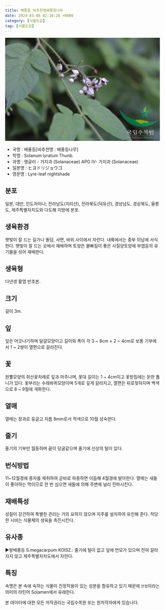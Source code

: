 ```yaml
---
title: 배풍등_비추천명배풍등나무
date: 2024-03-08 02:18:28 +0800
category: [식물도감]
tag: [식물도감]
---
```




![배풍등[비추천명 : 배풍등나무]](/assets/img/fileUpload/plants/basic/Solanaceae/Solanum/7877/1_th2.JPG)
- 국명 : 배풍등[비추천명 : 배풍등나무]
- 학명 : Solanum lyratum Thunb.
- 과명 : 앵글러 - 가지과 (Solanaceae) APG Ⅳ- 가지과 (Solanaceae)
- 일본명 : ヒヨドリジョウゴ
- 영문명 : Lyre-leaf nightshade


## 분포
일본, 대만, 인도차이나; 전라남도(지리산), 전라북도(덕유산), 경상남도, 경상북도, 울릉도, 제주특별자치도와 다도해 지방에 분포.
## 생육환경
햇빛이 잘 드는 길가나 돌담, 사면, 바위 사이에서 자란다. 내륙에서는 중부 이남에 서식한다. 햇빛이 잘 드는 곳에서 재배하며 토양은 물빠짐이 좋은 사질양토양에 부엽등의 유기물을 섞어 재배한다.
## 생육형
다년생 활엽 반초본. 
## 크기
길이 3m.
## 잎
잎은 어긋나기하며 달걀모양이고 길이와 폭이 각 3 ~ 8cm × 2 ~ 4cm로 보통 기부에서 1 ~ 2쌍이 열편으로 갈라진다.
## 꽃
원뿔모양의 취산꽃차례로 잎과 마주나며, 꽃대 길이는 1 ~ 4cm이고 꽃받침에는 둔한 톱니가 있다.  꽃부리는 수레바퀴모양이며 5개로 깊게 갈라지고, 열편은 뒤로젖혀지며 백색으로 8 ~ 9월에 개화한다.
## 열매
열매는 장과로 둥글고 지름 8mm로서 적색으로 10월 성숙한다.
## 줄기
줄기의 기부만 월동하며 끝이 덩굴같으며 줄기에 선상의 털이 있다.
## 번식방법
11~12월경에 종자를 채취하여 곧바로 파종하면 이듬해 4월경에 발아한다. 열매는 새들이 좋아하는 먹이므로 한 번 심으면 새들에 의해 주변에 널리 전파시킨다.
## 재배특성
성질이 강건하여 특별한 관리는 거의 요하지 않으며 지주를 설치하여 유인해 준다. 적당한 시비는 식물체의 생육을 촉진시킨다.
## 유사종
▶왕배풍등 S.megacarpum KOISZ.: 줄기에 털이 없고 잎에 연모가 있으며 전혀 갈라지지 않고 제주특별자치도에서 자란다.
## 특징
속명은 본 속에 속하는 식물이 진정작용이 있는 성분을 함유하고 있기 때문에 `안정`이라는 의미의 라틴어 Solamen에서 유래한다.






본 데이터에 대한 모든 저작권리는 국립수목원 또는 원저작자에게 있습니다.
